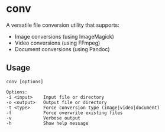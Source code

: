 # conv
A versatile file conversion utility that supports:
- Image conversions (using ImageMagick)
- Video conversions (using FFmpeg)
- Document conversions (using Pandoc)

## Usage
```
conv [options]

Options:
-i <input>    Input file or directory
-o <output>   Output file or directory
-t <type>     Force conversion type (image|video|document)
-f            Force overwrite existing files
-v            Verbose output
-h            Show help message
```
